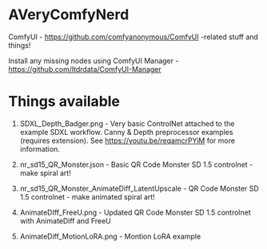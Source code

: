 # AVeryComfyNerd
ComfyUI - https://github.com/comfyanonymous/ComfyUI -related stuff and things!

Install any missing nodes using ComfyUI Manager - https://github.com/ltdrdata/ComfyUI-Manager

# Things available
1. SDXL_Depth_Badger.png - Very basic ControlNet attached to the example SDXL workflow. Canny & Depth preprocessor examples (requires extension). See https://youtu.be/reqamcrPYiM for more information.

2. nr_sd15_QR_Monster.json - Basic QR Code Monster SD 1.5 controlnet - make spiral art!

3. nr_sd15_QR_Monster_AnimateDiff_LatentUpscale - QR Code Monster SD 1.5 controlnet - make animated spiral art!

4. AnimateDIff_FreeU.png - Updated QR Code Monster SD 1.5 controlnet with AnimateDiff and FreeU
   
5. AnimateDiff_MotionLoRA.png - Montion LoRA example

